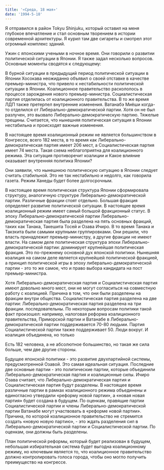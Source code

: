 ```yaml
---
title: '«Среда, 18 мая»'
date: '1994-5-18'
---
```


Я отправился в район Tokyu Shinjuku, который оставил на меня глубокое впечатление и стал основным творением в истории современной архитектуры. Я курил там две сигареты и смотрел этот огромный комплекс зданий.

Ужин с японскими учеными в ночное время. Они говорили о развитии политической ситуации в Японии. Я также задал несколько вопросов. Основные моменты сводятся к следующему:

В бурной ситуации в предыдущий период политической ситуации в Японии Хосокава неожиданно объявил о своей отставке в качестве премьер-министра, что привело к нестабильности политической ситуации в Японии. Коалиционное правительство раскололось в процессе зарождения нового премьер-министра. Социалистическая партия отделилась от коалиционного правительства. В то же время ЛДП также претерпел внутренние изменения. Ватанабэ Миёши когда-то отделился от Либерально-демократической партии. Хотя он не был разлучен, это вызвало Либерально-демократическую партию. Тяжелые трещины. Считается, что нынешняя политическая ситуация в Японии нестабильна и происходят важные изменения.

В настоящее время коалиционный режим не является большинством в Конгрессе, всего 182 места, в то время как Либерально-демократическая партия имеет 206 мест, а Социалистическая партия имеет 74 места. Такая схема неблагоприятна для коалиционного режима. Эта ситуация противоречит коалиции и Какое влияние оказывает внутренняя политика Японии?

Они заявили, что нынешнюю политическую ситуацию в Японии следует считать стабильной. Это не так нестабильно и недолго, как говорила газета. Режим Ханеды будет более долгосрочным.

В настоящее время политическая структура Японии сформировала структуру, аналогичную структуре Либерально-демократической партии. Различные фракции стоят отдельно. Большая фракция определяет развитие политической ситуации. В настоящее время коалиционный режим имеет самый большой фракционный статус. В эпоху Либерально-демократической партии Либерально-демократическая партия была разделена на пять основных фракций, таких как Танака, Такешита Тосей и Озава Ичиро. В то время Танака и Такэхита были самыми крупными группировками. Они решили, что власть принадлежит премьер-министру, а другие фракции не имеют власти. На самом деле политическая структура эпохи Либерально-демократической партии: доминирует крупнейшая политическая фракция. Это по-прежнему основной дух японской политики. Нынешняя коалиция на самом деле является крупнейшей политической фракцией, а принцип политической игры в эпоху либерально-демократической партии - это то же самое, что и право выбора кандидата на пост премьер-министра.

Хотя Либерально-демократическая партия и Социалистическая партия имеют довольно много мест, они не могут согласиться на совместную работу с коалицией. Причина в том, что они были разделены на фракции внутри общества. Социалистическая партия разделена на две партии: Либерально-демократическая партия разделена на три фракции. последовательны. По некоторым вопросам политики такой факт произошел: например, налоговая реформа коалиционного правительства, Приморской партии и Ватанабе в Либерально-демократической партии поддерживается 70-80 людьми. Партия Социалистической партии также поддерживает 50. Люди вокруг. И коалиция объединена, но только

Есть 182 человека, а не абсолютное большинство, но такая же сила больше, чем две другие стороны.

Будущее японской политики - это развитие двухпартийной системы, предусмотренной Озавой. Это самая идеальная ситуация. Последние две основные партии - это политические партии, которые объединили Либерально-демократическая партия и коалиционные силы. Ичиро Озава считает, что Либерально-демократическая партия и Социалистическая партия будут разделены. В настоящее время различные партии в рамках коалиционного режима объединены и единогласно утвердили «реформу новой партии», а «новая новая партия» будет создана в будущем. По оценкам, правящие партии Социалистической партии и члены Либерально-демократической партии Ватанабе могут участвовать в «реформе новой партии». Причина, по которой коалиционное правительство не стремится создать «новую новую партию», - это ждать разделения сил в Либерально-демократической партии и Социалистической партии. По оценкам, они должны быть разделены.

План политической реформы, который будет реализован в будущем, небольшая избирательная система будет выгодна коалиционному режиму, но ключевым является то, что коалиционное правительство должно контролировать голоса города, чтобы оно могло получить преимущество на конгрессе.

